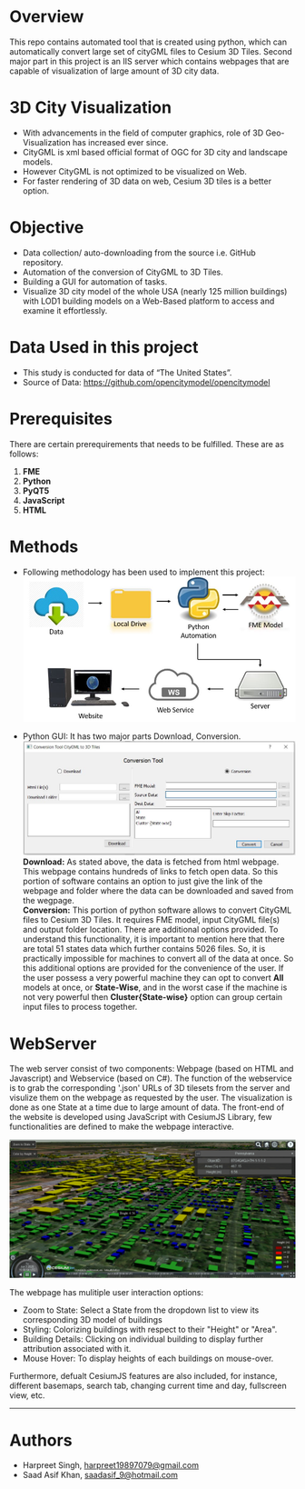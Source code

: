 # Overview
This repo contains automated tool that is created using python, which can automatically convert large set of cityGML files to Cesium 3D Tiles. 
Second major part in this project is an IIS server which contains webpages that are capable of visualization of large amount of 3D city data.

# 3D City Visualization
* With advancements in the field of computer graphics, role of 3D Geo-Visualization has increased ever since.
* CityGML is xml based official format of OGC for 3D city and landscape models.
* However CityGML is not optimized to be visualized on Web.
* For faster rendering of 3D data on web, Cesium 3D tiles is a better option.

# Objective
* Data collection/ auto-downloading from the source i.e. GitHub repository. 
* Automation of the conversion of CityGML to 3D Tiles.
* Building a GUI for automation of tasks.
* Visualize 3D city model of the whole USA (nearly 125 million buildings) with LOD1 building models on a Web-Based platform to access and examine it effortlessly. 

# Data Used in this project
* This study is conducted for data of “The United States”. 
* Source of Data: https://github.com/opencitymodel/opencitymodel

# Prerequisites
There are certain prerequirements that needs to be fulfilled. These are as follows: 
1. **FME** 
2. **Python** 
3. **PyQT5**
3. **JavaScript**
4. **HTML**

# Methods
* Following methodology has been used to implement this project:
![](https://github.com/82siha1mpg/3DCityVisualization/blob/master/Image/Methodology.JPG)

* Python GUI: It has two major parts Download, Conversion.
![](https://github.com/82siha1mpg/3DCityVisualization/blob/master/Image/PythonGUI.JPG)
  **Download:** As stated above, the data is fetched from html webpage. This webpage contains hundreds of links to fetch open data. So this portion of software contains an option to just give the link of the webpage and folder where the data can be downloaded and saved from the wegpage. </br>
  **Conversion:** This portion of python software allows to convert CityGML files to Cesium 3D Tiles. It requires FME model, input CityGML file(s) and output folder location. There are additional options provided. To understand this functionality, it is important to mention here that there are total 51 states data which further contains 5026 files. So, it is practically impossible for machines to convert all of the data at once. So this additional options are provided for the convenience of the user. If the user possess a very powerful machine they can opt to convert **All** models at once, or **State-Wise**, and  in the worst case if the machine is not very powerful then **Cluster{State-wise}** option can group certain input files to process together. 
  
 # WebServer
The web server consist of two components: Webpage (based on HTML and Javascript) and Webservice (based on C#). The function of the webservice is to grab the corresponding '.json' URLs of 3D tilesets from the server and visulize them on the webpage as requested by the user. The visualization is done as one State at a time due to large amount of data. The front-end of the website is developed using JavaScript with CesiumJS Library, few functionalities are defined to make the webpage interactive.  
 
 ![](Image/WebPage.jpg)
 
The webpage has mulitiple user interaction options:
 * Zoom to State: Select a State from the dropdown list to view its corresponding 3D model of buildings
 * Styling: Colorizing buildings with respect to their "Height" or "Area".
 * Building Details: Clicking on individual building to display further attribution associated with it.
 * Mouse Hover: To display heights of each buildings on mouse-over.

Furthermore, defualt CesiumJS features are also included, for instance, different basemaps, search tab, changing current time and day, fullscreen view, etc.

 ---
  

# Authors
* Harpreet Singh, harpreet19897079@gmail.com 
* Saad Asif Khan, saadasif_9@hotmail.com

